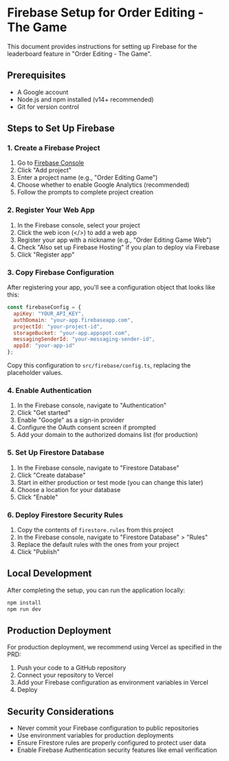 # Firebase Setup for Order Editing - The Game

This document provides instructions for setting up Firebase for the leaderboard feature in "Order Editing - The Game".

## Prerequisites

- A Google account
- Node.js and npm installed (v14+ recommended)
- Git for version control

## Steps to Set Up Firebase

### 1. Create a Firebase Project

1. Go to [Firebase Console](https://console.firebase.google.com/)
2. Click "Add project"
3. Enter a project name (e.g., "Order Editing Game")
4. Choose whether to enable Google Analytics (recommended)
5. Follow the prompts to complete project creation

### 2. Register Your Web App

1. In the Firebase console, select your project
2. Click the web icon (</>) to add a web app
3. Register your app with a nickname (e.g., "Order Editing Game Web")
4. Check "Also set up Firebase Hosting" if you plan to deploy via Firebase
5. Click "Register app"

### 3. Copy Firebase Configuration

After registering your app, you'll see a configuration object that looks like this:

```javascript
const firebaseConfig = {
  apiKey: "YOUR_API_KEY",
  authDomain: "your-app.firebaseapp.com",
  projectId: "your-project-id",
  storageBucket: "your-app.appspot.com",
  messagingSenderId: "your-messaging-sender-id",
  appId: "your-app-id"
};
```

Copy this configuration to `src/firebase/config.ts`, replacing the placeholder values.

### 4. Enable Authentication

1. In the Firebase console, navigate to "Authentication"
2. Click "Get started"
3. Enable "Google" as a sign-in provider
4. Configure the OAuth consent screen if prompted
5. Add your domain to the authorized domains list (for production)

### 5. Set Up Firestore Database

1. In the Firebase console, navigate to "Firestore Database"
2. Click "Create database"
3. Start in either production or test mode (you can change this later)
4. Choose a location for your database
5. Click "Enable"

### 6. Deploy Firestore Security Rules

1. Copy the contents of `firestore.rules` from this project
2. In the Firebase console, navigate to "Firestore Database" > "Rules"
3. Replace the default rules with the ones from your project
4. Click "Publish"

## Local Development

After completing the setup, you can run the application locally:

```bash
npm install
npm run dev
```

## Production Deployment

For production deployment, we recommend using Vercel as specified in the PRD:

1. Push your code to a GitHub repository
2. Connect your repository to Vercel
3. Add your Firebase configuration as environment variables in Vercel
4. Deploy

## Security Considerations

- Never commit your Firebase configuration to public repositories
- Use environment variables for production deployments
- Ensure Firestore rules are properly configured to protect user data
- Enable Firebase Authentication security features like email verification 
